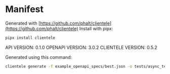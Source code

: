 # Manifest

Generated with [https://github.com/phalt/clientele](https://github.com/phalt/clientele)
Install with pipx:

```sh
pipx install clientele
```

API VERSION: 0.1.0
OPENAPI VERSION: 3.0.2
CLIENTELE VERSION: 0.5.2

Generated using this command:

```sh
clientele generate -f example_openapi_specs/best.json -o tests/async_test_client/ --asyncio t
```

